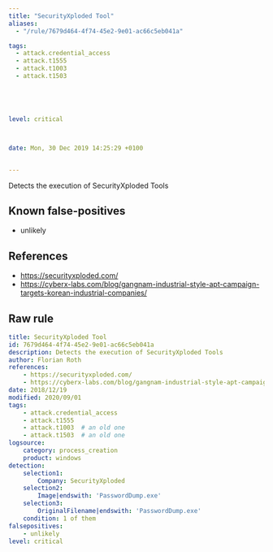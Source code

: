 ```yaml
---
title: "SecurityXploded Tool"
aliases:
  - "/rule/7679d464-4f74-45e2-9e01-ac66c5eb041a"

tags:
  - attack.credential_access
  - attack.t1555
  - attack.t1003
  - attack.t1503





level: critical



date: Mon, 30 Dec 2019 14:25:29 +0100


---
```


Detects the execution of SecurityXploded Tools

<!--more-->


## Known false-positives

* unlikely



## References

* https://securityxploded.com/
* https://cyberx-labs.com/blog/gangnam-industrial-style-apt-campaign-targets-korean-industrial-companies/


## Raw rule
```yaml
title: SecurityXploded Tool
id: 7679d464-4f74-45e2-9e01-ac66c5eb041a
description: Detects the execution of SecurityXploded Tools
author: Florian Roth
references:
    - https://securityxploded.com/
    - https://cyberx-labs.com/blog/gangnam-industrial-style-apt-campaign-targets-korean-industrial-companies/
date: 2018/12/19
modified: 2020/09/01
tags:
    - attack.credential_access
    - attack.t1555
    - attack.t1003  # an old one
    - attack.t1503  # an old one
logsource:
    category: process_creation
    product: windows
detection:
    selection1:
        Company: SecurityXploded
    selection2:
        Image|endswith: 'PasswordDump.exe'
    selection3:
        OriginalFilename|endswith: 'PasswordDump.exe'
    condition: 1 of them
falsepositives:
    - unlikely
level: critical

```
